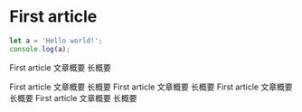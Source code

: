 # First article

```js
let a = 'Hello world!';
console.log(a);
```

<article summary separator>
First article 文章概要 长概要

First article 文章概要 长概要
First article 文章概要 长概要
First article 文章概要 长概要
First article 文章概要 长概要

